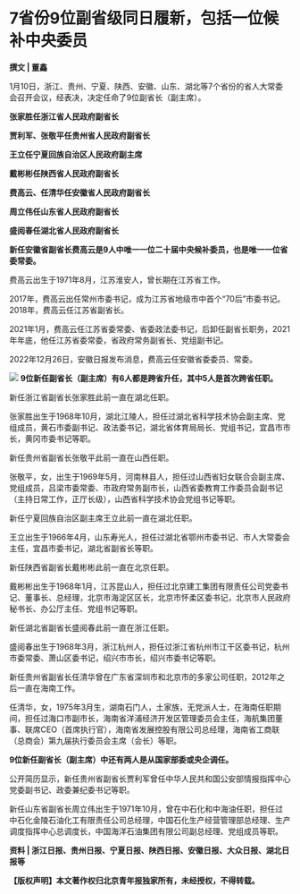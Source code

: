 # 7省份9位副省级同日履新，包括一位候补中央委员

**撰文 | 董鑫**

1月10日，浙江、贵州、宁夏、陕西、安徽、山东、湖北等7个省份的省人大常委会召开会议，经表决，决定任命了9位副省长（副主席）。

**张家胜任浙江省人民政府副省长**

**贾利军、张敬平任贵州省人民政府副省长**

**王立任宁夏回族自治区人民政府副主席**

**戴彬彬任陕西省人民政府副省长**

**费高云、任清华任安徽省人民政府副省长**

**周立伟任山东省人民政府副省长**

**盛阅春任湖北省人民政府副省长**

**新任安徽省副省长费高云是9人中唯一一位二十届中央候补委员，也是唯一一位省委常委。**

费高云出生于1971年8月，江苏淮安人，曾长期在江苏省工作。

2017年，费高云出任常州市委书记，成为江苏省地级市中首个“70后”市委书记。2018年，费高云任江苏省副省长。

2021年1月，费高云任江苏省委常委、省委政法委书记，后卸任副省长职务，2021年年底，他任江苏省委常委，省政府常务副省长、党组副书记。

2022年12月26日，安徽日报发布消息，费高云任安徽省委委员、常委。

![](https://inews.gtimg.com/news_bt/O2rsf4_b0x1-7j8cukvh9tp9BWCZIHhSGIYmJF8WZhM6sAA/1000)
**9位新任副省长（副主席）有6人都是跨省升任，其中5人是首次跨省任职。**

新任浙江省副省长张家胜此前一直在湖北任职。

张家胜出生于1968年10月，湖北江陵人，担任过湖北省科学技术协会副主席、党组成员，黄石市委副书记、政法委书记，湖北省体育局局长、党组书记，宜昌市市长，黄冈市委书记等职。

新任贵州省副省长张敬平此前一直在山西任职。

张敬平，女，出生于1969年5月，河南林县人，担任过山西省妇女联合会副主席、党组成员，吕梁市委常委、市政府常务副市长，山西省委教育工作委员会副书记（主持日常工作，正厅长级），山西省科学技术协会党组书记等职。

新任宁夏回族自治区副主席王立此前一直在湖北任职。

王立出生于1966年4月，山东寿光人，担任过湖北省鄂州市委书记、市人大常委会主任，宜昌市委书记，湖北省副省长等职。

新任陕西省副省长戴彬彬此前一直在北京任职。

戴彬彬出生于1968年1月，江苏昆山人，担任过北京建工集团有限责任公司党委书记、董事长、总经理，北京市海淀区区长，北京市怀柔区委书记，北京市人民政府秘书长、办公厅主任、党组书记等职。

新任湖北省副省长盛阅春此前一直在浙江任职。

盛阅春出生于1968年3月，浙江杭州人，担任过浙江省杭州市江干区委书记，杭州市委常委、萧山区委书记，绍兴市市长，绍兴市委书记等职。

新任贵州省副省长任清华曾在广东省深圳市和北京市的多家公司任职，2012年之后一直在海南工作。

任清华，女，1975年3月生，湖南石门人，土家族，无党派人士，在海南任职期间，担任过海口市副市长，海南省洋浦经济开发区管理委员会主任，海航集团董事、联席CEO（首席执行官），海南省发展控股有限公司总经理，海南省工商联（总商会）第九届执行委员会主席（会长）等职。

**9位新任副省长（副主席）中还有两人是从国家部委或央企调任。**

公开简历显示，新任贵州省副省长贾利军曾任中华人民共和国公安部情报指挥中心党委副书记、政委兼纪委书记等职。

新任山东省副省长周立伟出生于1971年10月，曾在中石化和中海油任职，担任过中石化金陵石油化工有限责任公司总经理，中国石化生产经营管理部总经理、生产调度指挥中心总调度长，中国海洋石油集团有限公司副总经理、党组成员等职。

**资料 | 浙江日报、贵州日报、宁夏日报、陕西日报、安徽日报、大众日报、湖北日报等**

**【版权声明】本文著作权归北京青年报独家所有，未经授权，不得转载。**

